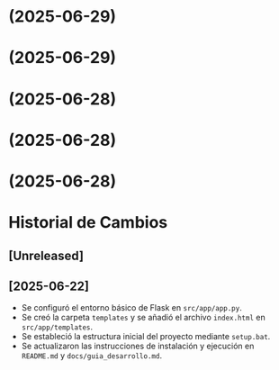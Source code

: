 #  (2025-06-29)



#  (2025-06-29)



#  (2025-06-28)



# [](https://github.com/jespinozaGit/ProyectoMigracionSQL/compare/v0.1.0...v) (2025-06-28)



# [](https://github.com/jespinozaGit/ProyectoMigracionSQL/compare/v0.1.0...v) (2025-06-28)



# Historial de Cambios

## [Unreleased]

## [2025-06-22]
- Se configuró el entorno básico de Flask en `src/app/app.py`.
- Se creó la carpeta `templates` y se añadió el archivo `index.html` en `src/app/templates`.
- Se estableció la estructura inicial del proyecto mediante `setup.bat`.
- Se actualizaron las instrucciones de instalación y ejecución en `README.md` y `docs/guia_desarrollo.md`.